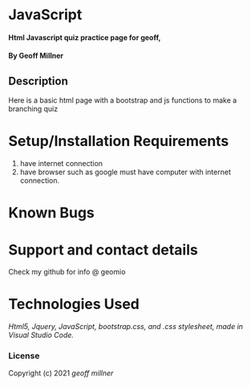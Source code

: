 # 
# JavaScript

  

#### Html Javascript quiz practice page for geoff, 

  

#### By Geoff Millner

  

## Description

  Here is a basic html page with a bootstrap and js functions to make a branching quiz

# Setup/Installation Requirements

1. have internet connection
2. have browser such as google
must have computer with internet connection.

# Known Bugs





# Support and contact details

  

Check my github for info @ geomio

  

# Technologies Used

  

_Html5, Jquery, JavaScript, bootstrap.css, and .css stylesheet, made in Visual Studio Code._


### License
 
Copyright (c) 2021 *_geoff millner_*